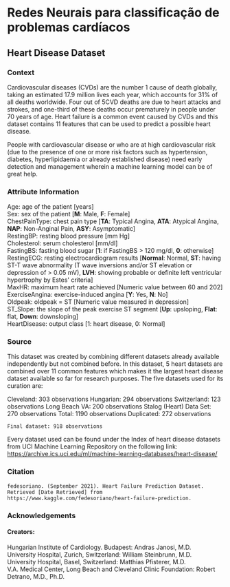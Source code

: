 # Redes Neurais para classificação de problemas cardíacos

## Heart Disease Dataset

### Context

Cardiovascular diseases (CVDs) are the number 1 cause of death globally, taking an estimated 17.9 million lives each year, which accounts for 31% of all deaths worldwide. Four out of 5CVD deaths are due to heart attacks and strokes, and one-third of these deaths occur prematurely in people under 70 years of age. Heart failure is a common event caused by CVDs and this dataset contains 11 features that can be used to predict a possible heart disease.

People with cardiovascular disease or who are at high cardiovascular risk (due to the presence of one or more risk factors such as hypertension, diabetes, hyperlipidaemia or already established disease) need early detection and management wherein a machine learning model can be of great help.

### Attribute Information
Age: age of the patient [years]  
Sex: sex of the patient [**M**: Male, **F**: Female]  
ChestPainType: chest pain type [**TA**: Typical Angina, **ATA**: Atypical Angina, **NAP**: Non-Anginal Pain, **ASY**: Asymptomatic]  
RestingBP: resting blood pressure [mm Hg]  
Cholesterol: serum cholesterol [mm/dl]  
FastingBS: fasting blood sugar [**1**: if FastingBS > 120 mg/dl, **0**: otherwise]  
RestingECG: resting electrocardiogram results [**Normal**: Normal, **ST**: having ST-T wave abnormality (T wave inversions and/or ST elevation or depression of > 0.05 mV), **LVH**: showing probable or definite left ventricular hypertrophy by Estes' criteria]  
MaxHR: maximum heart rate achieved [Numeric value between 60 and 202]  
ExerciseAngina: exercise-induced angina [**Y**: Yes, **N**: No]  
Oldpeak: oldpeak = ST [Numeric value measured in depression]  
ST_Slope: the slope of the peak exercise ST segment [**Up**: upsloping, **Flat**: flat, **Down**: downsloping]  
HeartDisease: output class [1: heart disease, 0: Normal]  

### Source
This dataset was created by combining different datasets already available independently but not combined before. In this dataset, 5 heart datasets are combined over 11 common features which makes it the largest heart disease dataset available so far for research purposes. The five datasets used for its curation are:

Cleveland: 303 observations
Hungarian: 294 observations
Switzerland: 123 observations
Long Beach VA: 200 observations
Stalog (Heart) Data Set: 270 observations
Total: 1190 observations
Duplicated: 272 observations

```Final dataset: 918 observations```

Every dataset used can be found under the Index of heart disease datasets from UCI Machine Learning Repository on the following link: https://archive.ics.uci.edu/ml/machine-learning-databases/heart-disease/

### Citation
```fedesoriano. (September 2021). Heart Failure Prediction Dataset. Retrieved [Date Retrieved] from https://www.kaggle.com/fedesoriano/heart-failure-prediction.```

### Acknowledgements

#### Creators:

Hungarian Institute of Cardiology. Budapest: Andras Janosi, M.D.  
University Hospital, Zurich, Switzerland: William Steinbrunn, M.D.  
University Hospital, Basel, Switzerland: Matthias Pfisterer, M.D.  
V.A. Medical Center, Long Beach and Cleveland Clinic Foundation: Robert Detrano, M.D., Ph.D.  

